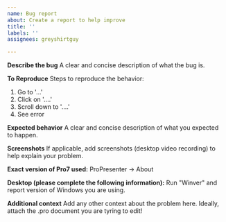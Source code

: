 ```yaml
---
name: Bug report
about: Create a report to help improve
title: ''
labels: ''
assignees: greyshirtguy

---
```


**Describe the bug**
A clear and concise description of what the bug is.

**To Reproduce**
Steps to reproduce the behavior:
1. Go to '...'
2. Click on '....'
3. Scroll down to '....'
4. See error

**Expected behavior**
A clear and concise description of what you expected to happen.

**Screenshots**
If applicable, add screenshots (desktop video recording) to help explain your problem.

**Exact version of Pro7 used:**
ProPresenter -> About

**Desktop (please complete the following information):**
 Run "Winver" and report version of Windows you are using.

**Additional context**
Add any other context about the problem here. 
Ideally, attach the .pro document you are tyring to edit!
